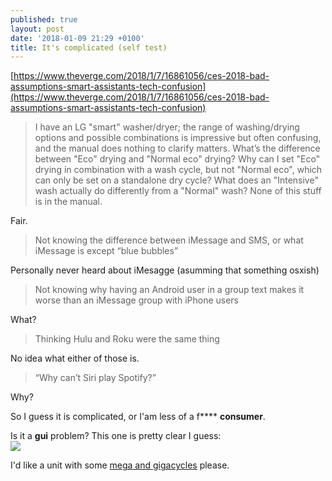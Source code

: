 ```yaml
---
published: true
layout: post
date: '2018-01-09 21:29 +0100'
title: It's complicated (self test)
---
```

[https://www.theverge.com/2018/1/7/16861056/ces-2018-bad-assumptions-smart-assistants-tech-confusion](https://www.theverge.com/2018/1/7/16861056/ces-2018-bad-assumptions-smart-assistants-tech-confusion)

> I have an LG "smart" washer/dryer; the range of washing/drying options and possible combinations is impressive but often confusing, and the manual does nothing to clarify matters. What’s the difference between "Eco" drying and "Normal eco" drying? Why can I set "Eco" drying in combination with a wash cycle, but not "Normal eco", which can only be set on a standalone dry cycle? What does an "Intensive" wash actually do differently from a "Normal" wash? None of this stuff is in the manual.

Fair.

> Not knowing the difference between iMessage and SMS, or what iMessage is except “blue bubbles”

Personally never heard about iMesagge (asumming that something osxish)

> Not knowing why having an Android user in a group text makes it worse than an iMessage group with iPhone users

What?

> Thinking Hulu and Roku were the same thing

No idea what either of those is.

> “Why can’t Siri play Spotify?”

Why?

So I guess it is complicated, or I'am less of a f**** **consumer**.

Is it a **gui** problem? This one is pretty clear I guess:  
![](https://img2.cgtrader.com/items/26165/b5d26d92cf/old-time-radio-3d-model-max.jpg)

I'd like a unit with some [mega and gigacycles](https://swling.com/blog/wp-content/uploads/2017/05/Last-Import-1-of-154-11.jpg) please.


